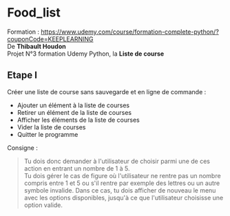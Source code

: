 # Food_list

Formation : https://www.udemy.com/course/formation-complete-python/?couponCode=KEEPLEARNING <br>
De **Thibault Houdon** <br>
Projet N°3 formation Udemy Python, la **Liste de course**

## Etape I

Créer une liste de course sans sauvegarde et en ligne de commande :

- Ajouter un élément à la liste de courses
- Retirer un élément de la liste de courses
- Afficher les éléments de la liste de courses
- Vider la liste de courses
- Quitter le programme

Consigne :
> Tu dois donc demander à l'utilisateur de choisir parmi une de ces action en entrant un nombre de 1 à 5. <br>Tu dois gérer le cas de figure où l'utilisateur ne rentre pas un nombre compris entre 1 et 5 ou s'il rentre par exemple des lettres ou un autre symbole invalide. Dans ce cas, tu dois afficher de nouveau le menu avec les options disponibles, jusqu'à ce que l'utilisateur choisisse une option valide.

